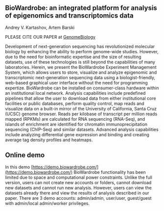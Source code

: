 ## BioWardrobe: an integrated platform for analysis of epigenomics and transcriptomics data

Andrey V. Kartashov, Artem Barski

PLEASE CITE OUR PAPER at [GenomeBiology](http://www.genomebiology.com/2015/16/1/158)

  Development of next-generation sequencing has revolutionized molecular biology by enhancing the ability to perform genome-wide studies. However, due to the need for bioinformatic expertise and the size of resulting datasets, use of these technologies is still beyond the capabilities of many laboratories. Herein, we present the BioWardrobe Experiment Management System, which allows users to store, visualize and analyze epigenomic and transcriptomic next-generation sequencing data using a biologist-friendly, web-based graphical user interface without the need for programming expertize. BioWardrobe can be installed on consumer-class hardware within an institutional local network. Analysis capabilities include predefined pipelines that allow the user to download data from either institutional core facilities or public databases, perform quality control, map reads and visualize data on a built-in mirror of the University of California, Santa Cruz (UCSC) genome browser. Reads per kilobase of transcript per million reads mapped (RPKMs) are calculated for RNA sequencing (RNA-Seq), and islands of enrichment are identified for chromatin immunoprecipitation sequencing (ChIP-Seq) and similar datasets. Advanced analysis capabilities include analyzing differential gene expression and binding and creating average tag density profiles and heatmaps.

## Online demo

  In this demo [https://demo.biowardrobe.com/](https://demo.biowardrobe.com/) BioWardrobe functionality has been limited due to space and computational power constraints. Unlike the full version, users can not create new accounts or folders, cannot download new datasets and cannot run new analysis. However, users can view the datasets already there and view the results of analysis described in our paper. There are 3 demo accounts: admin/admin, user/user, guest/guest with admin/local admin/worker privileges.
